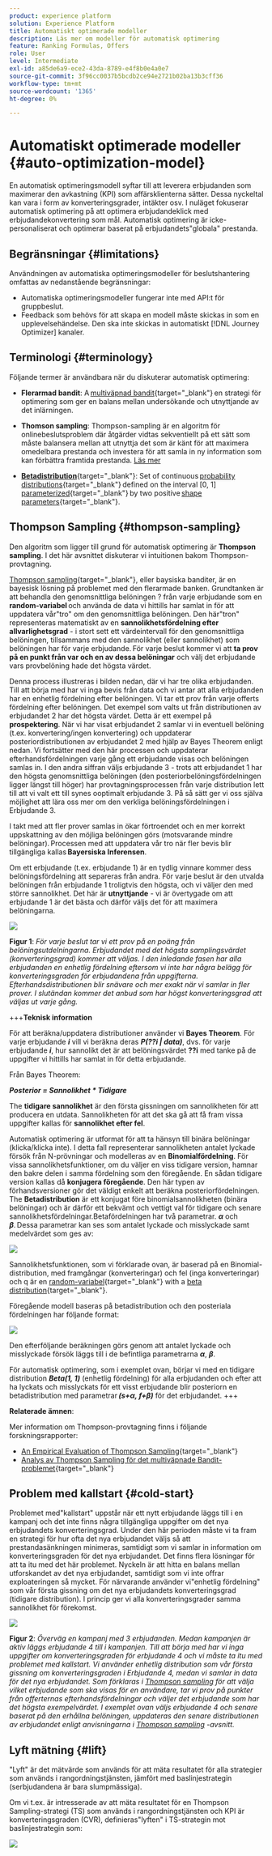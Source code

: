 ```yaml
---
product: experience platform
solution: Experience Platform
title: Automatiskt optimerade modeller
description: Läs mer om modeller för automatisk optimering
feature: Ranking Formulas, Offers
role: User
level: Intermediate
exl-id: a85de6a9-ece2-43da-8789-e4f8b0e4a0e7
source-git-commit: 3f96cc0037b5bcdb2ce94e2721b02ba13b3cff36
workflow-type: tm+mt
source-wordcount: '1365'
ht-degree: 0%

---
```


# Automatiskt optimerade modeller {#auto-optimization-model}

En automatisk optimeringsmodell syftar till att leverera erbjudanden som maximerar den avkastning (KPI) som affärsklienterna sätter. Dessa nyckeltal kan vara i form av konverteringsgrader, intäkter osv. I nuläget fokuserar automatisk optimering på att optimera erbjudandeklick med erbjudandekonvertering som mål. Automatisk optimering är icke-personaliserat och optimerar baserat på erbjudandets&quot;globala&quot; prestanda.

## Begränsningar {#limitations}

Användningen av automatiska optimeringsmodeller för beslutshantering omfattas av nedanstående begränsningar:

* Automatiska optimeringsmodeller fungerar inte med API:t för gruppbeslut.
* Feedback som behövs för att skapa en modell måste skickas in som en upplevelsehändelse. Den ska inte skickas in automatiskt [!DNL Journey Optimizer] kanaler.

## Terminologi {#terminology}

Följande termer är användbara när du diskuterar automatisk optimering:

* **Flerarmad bandit**: A [multiväpnad bandit](https://en.wikipedia.org/wiki/Multi-armed_bandit){target="_blank"} en strategi för optimering som ger en balans mellan undersökande och utnyttjande av det inlärningen.

* **Thomson sampling**: Thompson-sampling är en algoritm för onlinebeslutsproblem där åtgärder vidtas sekventiellt på ett sätt som måste balansera mellan att utnyttja det som är känt för att maximera omedelbara prestanda och investera för att samla in ny information som kan förbättra framtida prestanda. [Läs mer](#thompson-sampling)

* [**Betadistribution**](https://en.wikipedia.org/wiki/Beta_distribution){target="_blank"}: Set of continuous [probability distributions](https://en.wikipedia.org/wiki/Probability_distribution){target="_blank"} defined on the interval [0, 1] [parameterized](https://en.wikipedia.org/wiki/Statistical_parameter){target="_blank"} by two positive [shape parameters](https://en.wikipedia.org/wiki/Shape_parameter){target="_blank"}.

## Thompson Sampling {#thompson-sampling}

Den algoritm som ligger till grund för automatisk optimering är **Thompson sampling**. I det här avsnittet diskuterar vi intuitionen bakom Thompson-provtagning.

[Thompson sampling](https://en.wikipedia.org/wiki/Thompson_sampling){target="_blank"}, eller baysiska banditer, är en bayesisk lösning på problemet med den flerarmade banken.  Grundtanken är att behandla den genomsnittliga belöningen ? från varje erbjudande som en **random-variabel** och använda de data vi hittills har samlat in för att uppdatera vår&quot;tro&quot; om den genomsnittliga belöningen. Den här&quot;tron&quot; representeras matematiskt av en **sannolikhetsfördelning efter allvarlighetsgrad** - i stort sett ett värdeintervall för den genomsnittliga belöningen, tillsammans med den sannolikhet (eller sannolikhet) som belöningen har för varje erbjudande. För varje beslut kommer vi att **ta prov på en punkt från var och en av dessa belöningar** och välj det erbjudande vars provbelöning hade det högsta värdet.

Denna process illustreras i bilden nedan, där vi har tre olika erbjudanden. Till att börja med har vi inga bevis från data och vi antar att alla erbjudanden har en enhetlig fördelning efter belöningen. Vi tar ett prov från varje offerts fördelning efter belöningen. Det exempel som valts ut från distributionen av erbjudandet 2 har det högsta värdet. Detta är ett exempel på **prospektering**. När vi har visat erbjudandet 2 samlar vi in eventuell belöning (t.ex. konvertering/ingen konvertering) och uppdaterar posteriordistributionen av erbjudandet 2 med hjälp av Bayes Theorem enligt nedan.  Vi fortsätter med den här processen och uppdaterar efterhandsfördelningen varje gång ett erbjudande visas och belöningen samlas in. I den andra siffran väljs erbjudande 3 - trots att erbjudandet 1 har den högsta genomsnittliga belöningen (den posteriorbelöningsfördelningen ligger längst till höger) har provtagningsprocessen från varje distribution lett till att vi valt ett till synes ooptimalt erbjudande 3. På så sätt ger vi oss själva möjlighet att lära oss mer om den verkliga belöningsfördelningen i Erbjudande 3.

I takt med att fler prover samlas in ökar förtroendet och en mer korrekt uppskattning av den möjliga belöningen görs (motsvarande mindre belöningar). Processen med att uppdatera vår tro när fler bevis blir tillgängliga kallas **Bayersiska Inferensen**.

Om ett erbjudande (t.ex. erbjudande 1) är en tydlig vinnare kommer dess belöningsfördelning att separeras från andra. För varje beslut är den utvalda belöningen från erbjudande 1 troligtvis den högsta, och vi väljer den med större sannolikhet. Det här är **utnyttjande** - vi är övertygade om att erbjudande 1 är det bästa och därför väljs det för att maximera belöningarna.

![](../assets/ai-ranking-thompson-sampling.png)

**Figur 1**: *För varje beslut tar vi ett prov på en poäng från belöningsutdelningarna. Erbjudandet med det högsta samplingsvärdet (konverteringsgrad) kommer att väljas. I den inledande fasen har alla erbjudanden en enhetlig fördelning eftersom vi inte har några belägg för konverteringsgraden för erbjudandena från uppgifterna. Efterhandsdistributionen blir snävare och mer exakt när vi samlar in fler prover. I slutändan kommer det anbud som har högst konverteringsgrad att väljas ut varje gång.*

<!--
![](../assets/ai-ranking-thompson-sampling-initial.png)
![](../assets/ai-ranking-thompson-sampling-intermediate.png)
![](../assets/ai-ranking-thompson-sampling-ultimate.png)
-->

+++**Teknisk information**

För att beräkna/uppdatera distributioner använder vi **Bayes Theorem**. För varje erbjudande ***i*** vill vi beräkna deras ***P(??i | data)***, dvs. för varje erbjudande ***i***, hur sannolikt det är att belöningsvärdet **??i** med tanke på de uppgifter vi hittills har samlat in för detta erbjudande.

Från Bayes Theorem:

***Posterior = Sannolikhet * Tidigare***

The **tidigare sannolikhet** är den första gissningen om sannolikheten för att producera en utdata. Sannolikheten för att det ska gå att få fram vissa uppgifter kallas för **sannolikhet efter fel**. 

Automatisk optimering är utformat för att ta hänsyn till binära belöningar (klicka/klicka inte). I detta fall representerar sannolikheten antalet lyckade försök från N-prövningar och modelleras av en **Binomialfördelning**. För vissa sannolikhetsfunktioner, om du väljer en viss tidigare version, hamnar den bakre delen i samma fördelning som den föregående. En sådan tidigare version kallas då **konjugera föregående**. Den här typen av förhandsversioner gör det väldigt enkelt att beräkna posteriorfördelningen. The **Betadistribution** är ett konjugat före binomialsannolikheten (binära belöningar) och är därför ett bekvämt och vettigt val för tidigare och senare sannolikhetsfördelningar.Betafördelningen har två parametrar. ***α*** och ***β***. Dessa parametrar kan ses som antalet lyckade och misslyckade samt medelvärdet som ges av:

![](../assets/ai-ranking-beta-distribution.png)

Sannolikhetsfunktionen, som vi förklarade ovan, är baserad på en Binomial-distribution, med framgångar (konverteringar) och fel (inga konverteringar) och q är en [random-variabel](https://en.wikipedia.org/wiki/Random_variable){target="_blank"} with a [beta distribution](https://en.wikipedia.org/wiki/Beta_distribution){target="_blank"}.

Föregående modell baseras på betadistribution och den posteriala fördelningen har följande format:

![](../assets/ai-ranking-posterior-distribution.svg)

Den efterföljande beräkningen görs genom att antalet lyckade och misslyckade försök läggs till i de befintliga parametrarna ***α***, ***β***.

För automatisk optimering, som i exemplet ovan, börjar vi med en tidigare distribution ***Beta(1, 1)*** (enhetlig fördelning) för alla erbjudanden och efter att ha lyckats och misslyckats för ett visst erbjudande blir posteriorn en betadistribution med parametrar ***(s+α, f+β)*** för det erbjudandet.
+++

**Relaterade ämnen**:

Mer information om Thompson-provtagning finns i följande forskningsrapporter:
* [An Empirical Evaluation of Thompson Sampling](https://proceedings.neurips.cc/paper/2011/file/e53a0a2978c28872a4505bdb51db06dc-Paper.pdf){target="_blank"}
* [Analys av Thompson Sampling för det multiväpnade Bandit-problemet](https://proceedings.mlr.press/v23/agrawal12/agrawal12.pdf){target="_blank"}

## Problem med kallstart {#cold-start}

Problemet med&quot;kallstart&quot; uppstår när ett nytt erbjudande läggs till i en kampanj och det inte finns några tillgängliga uppgifter om det nya erbjudandets konverteringsgrad. Under den här perioden måste vi ta fram en strategi för hur ofta det nya erbjudandet väljs så att prestandasänkningen minimeras, samtidigt som vi samlar in information om konverteringsgraden för det nya erbjudandet. Det finns flera lösningar för att ta itu med det här problemet. Nyckeln är att hitta en balans mellan utforskandet av det nya erbjudandet, samtidigt som vi inte offrar exploateringen så mycket. För närvarande använder vi&quot;enhetlig fördelning&quot; som vår första gissning om det nya erbjudandets konverteringsgrad (tidigare distribution). I princip ger vi alla konverteringsgrader samma sannolikhet för förekomst.


![](../assets/ai-ranking-cold-start-strategies.png)

**Figur 2**: *Överväg en kampanj med 3 erbjudanden. Medan kampanjen är aktiv läggs erbjudande 4 till i kampanjen. Till att börja med har vi inga uppgifter om konverteringsgraden för erbjudande 4 och vi måste ta itu med problemet med kallstart. Vi använder enhetlig distribution som vår första gissning om konverteringsgraden i Erbjudande 4, medan vi samlar in data för det nya erbjudandet. Som förklaras i [Thompson sampling](#thompson-sampling) för att välja vilket erbjudande som ska visas för en användare, tar vi prov på punkter från offerternas efterhandsfördelningar och väljer det erbjudande som har det högsta exempelvärdet. I exemplet ovan väljs erbjudande 4 och senare baserat på den erhållna belöningen, uppdateras den senare distributionen av erbjudandet enligt anvisningarna i [Thompson sampling](#thompson-sampling) -avsnitt.*

## Lyft mätning {#lift}

&quot;Lyft&quot; är det mätvärde som används för att mäta resultatet för alla strategier som används i rangordningstjänsten, jämfört med baslinjestrategin (serbjudandena är bara slumpmässiga).

Om vi t.ex. är intresserade av att mäta resultatet för en Thompson Sampling-strategi (TS) som används i rangordningstjänsten och KPI är konverteringsgraden (CVR), definieras&quot;lyften&quot; i TS-strategin mot baslinjestrategin som:

![](../assets/ai-ranking-lift.png)
